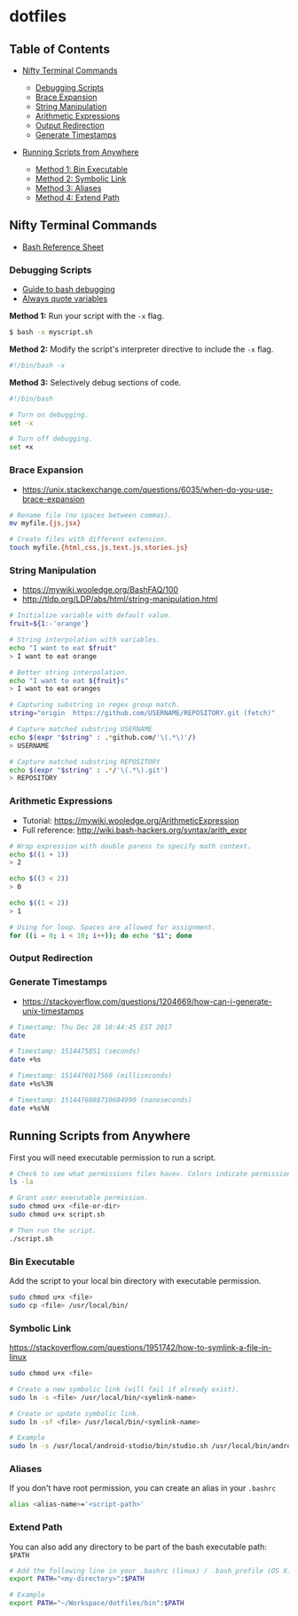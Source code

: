 # dotfiles

## Table of Contents
- [Nifty Terminal Commands](#nifty-terminal-commands)
  * [Debugging Scripts](#debugging-scripts)
  * [Brace Expansion](#brace-expansion)
  * [String Manipulation](#string-manipulation)
  * [Arithmetic Expressions](#arithmetic-expressions)
  * [Output Redirection](#output-redirection)
  * [Generate Timestamps](#generate-timestamps)

- [Running Scripts from Anywhere](#running-scripts-from-anywhere)
  * [Method 1: Bin Executable](#bin-executable)
  * [Method 2: Symbolic Link](#symbolic-link)
  * [Method 3: Aliases](#aliases)
  * [Method 4: Extend Path](#extend-path)

## Nifty Terminal Commands
- [Bash Reference Sheet](https://mywiki.wooledge.org/BashSheet#Redirection)

### Debugging Scripts
- [Guide to bash debugging](https://mywiki.wooledge.org/BashGuide/Practices#Debugging)
- [Always quote variables](https://mywiki.wooledge.org/BashGuide/Practices#Quoting)

**Method 1:** Run your script with the `-x` flag.
```bash
$ bash -x myscript.sh
```

**Method 2:** Modify the script's interpreter directive to include the `-x` flag.
```bash
#!/bin/bash -x
```

**Method 3:** Selectively debug sections of code.
```bash
#!/bin/bash

# Turn on debugging.
set -x

# Turn off debugging.
set +x
```

### Brace Expansion
- https://unix.stackexchange.com/questions/6035/when-do-you-use-brace-expansion

```bash
# Rename file (no spaces between commas).
mv myfile.{js,jsx}

# Create files with different extension.
touch myfile.{html,css,js,test.js,stories.js}
```

### String Manipulation
- https://mywiki.wooledge.org/BashFAQ/100
- http://tldp.org/LDP/abs/html/string-manipulation.html

```bash
# Initialize variable with default value.
fruit=${1:-'orange'}

# String interpolation with variables.
echo "I want to eat $fruit"
> I want to eat orange

# Better string interpolation.
echo "I want to eat ${fruit}s"
> I want to eat oranges
```

```bash
# Capturing substring in regex group match.
string="origin  https://github.com/USERNAME/REPOSITORY.git (fetch)"

# Capture matched substring USERNAME
echo $(expr "$string" : .*github.com/'\(.*\)'/)
> USERNAME

# Capture matched substring REPOSITORY
echo $(expr "$string" : .*/'\(.*\).git')
> REPOSITORY
```

### Arithmetic Expressions
- Tutorial: https://mywiki.wooledge.org/ArithmeticExpression
- Full reference: http://wiki.bash-hackers.org/syntax/arith_expr

```bash
# Wrap expression with double parens to specify math context.
echo $((1 + 1))
> 2

echo $((3 < 2))
> 0

echo $((1 < 2))
> 1

# Using for loop. Spaces are allowed for assignment.
for ((i = 0; i < 10; i++)); do echo "$1"; done
```

### Output Redirection


### Generate Timestamps
- https://stackoverflow.com/questions/1204669/how-can-i-generate-unix-timestamps

```bash
# Timestamp: Thu Dec 28 10:44:45 EST 2017
date

# Timestamp: 1514475851 (seconds)
date +%s

# Timestamp: 1514476017560 (milliseconds)
date +%s%3N

# Timestamp: 1514476088710684990 (nanoseconds)
date +%s%N
```

## Running Scripts from Anywhere

First you will need executable permission to run a script.

```bash
# Check to see what permissions files havev. Colors indicate permissions.
ls -la

# Grant user executable permission.
sudo chmod u+x <file-or-dir>
sudo chmod u+x script.sh

# Then run the script.
./script.sh
```

### Bin Executable
Add the script to your local bin directory with executable permission.

```bash
sudo chmod u+x <file>
sudo cp <file> /usr/local/bin/
```

### Symbolic Link
https://stackoverflow.com/questions/1951742/how-to-symlink-a-file-in-linux

```bash
sudo chmod u+x <file>

# Create a new symbolic link (will fail if already exist).
sudo ln -s <file> /usr/local/bin/<symlink-name>

# Create or update symbolic link.
sudo ln -sf <file> /usr/local/bin/<symlink-name>

# Example
sudo ln -s /usr/local/android-studio/bin/studio.sh /usr/local/bin/android-studio
```

### Aliases
If you don't have root permission, you can create an alias in your `.bashrc`

```bash
alias <alias-name>='<script-path>'
```

### Extend Path

You can also add any directory to be part of the bash executable path: `$PATH`

```bash
# Add the following line in your .bashrc (linux) / .bash_profile (OS X)
export PATH="<my-directory>":$PATH

# Example
export PATH="~/Workspace/dotfiles/bin":$PATH
```

